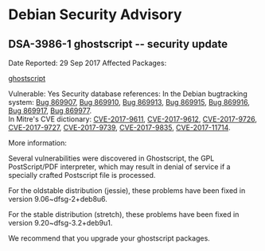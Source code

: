 
Debian Security Advisory
========================


DSA-3986-1 ghostscript -- security update
-----------------------------------------



Date Reported:
29 Sep 2017
Affected Packages:

[ghostscript](https://packages.debian.org/src:ghostscript)

Vulnerable:
Yes
Security database references:
In the Debian bugtracking system: [Bug 869907](https://bugs.debian.org/cgi-bin/bugreport.cgi?bug=869907), [Bug 869910](https://bugs.debian.org/cgi-bin/bugreport.cgi?bug=869910), [Bug 869913](https://bugs.debian.org/cgi-bin/bugreport.cgi?bug=869913), [Bug 869915](https://bugs.debian.org/cgi-bin/bugreport.cgi?bug=869915), [Bug 869916](https://bugs.debian.org/cgi-bin/bugreport.cgi?bug=869916), [Bug 869917](https://bugs.debian.org/cgi-bin/bugreport.cgi?bug=869917), [Bug 869977](https://bugs.debian.org/cgi-bin/bugreport.cgi?bug=869977).  
In Mitre's CVE dictionary: [CVE-2017-9611](https://security-tracker.debian.org/tracker/CVE-2017-9611), [CVE-2017-9612](https://security-tracker.debian.org/tracker/CVE-2017-9612), [CVE-2017-9726](https://security-tracker.debian.org/tracker/CVE-2017-9726), [CVE-2017-9727](https://security-tracker.debian.org/tracker/CVE-2017-9727), [CVE-2017-9739](https://security-tracker.debian.org/tracker/CVE-2017-9739), [CVE-2017-9835](https://security-tracker.debian.org/tracker/CVE-2017-9835), [CVE-2017-11714](https://security-tracker.debian.org/tracker/CVE-2017-11714).  

More information:

Several vulnerabilities were discovered in Ghostscript, the GPL
PostScript/PDF interpreter, which may result in denial of service if a
specially crafted Postscript file is processed.


For the oldstable distribution (jessie), these problems have been fixed
in version 9.06~dfsg-2+deb8u6.


For the stable distribution (stretch), these problems have been fixed in
version 9.20~dfsg-3.2+deb9u1.


We recommend that you upgrade your ghostscript packages.





